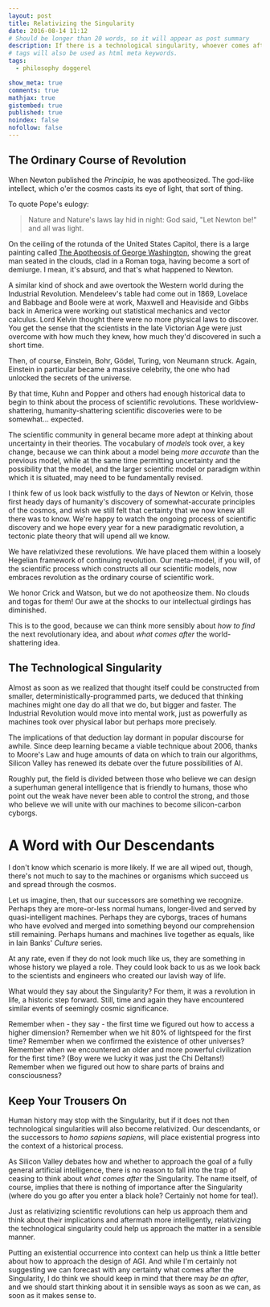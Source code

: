 ```yaml
---
layout: post
title: Relativizing the Singularity
date: 2016-08-14 11:12
# Should be longer than 20 words, so it will appear as post summary
description: If there is a technological singularity, whoever comes after us will look forward to other singularities.
# tags will also be used as html meta keywords.
tags:
  - philosophy doggerel

show_meta: true
comments: true
mathjax: true
gistembed: true
published: true
noindex: false
nofollow: false
---
```


## The Ordinary Course of Revolution<a id="orgheadline1"></a>

When Newton published the *Principia*, he was apotheosized. The god-like
intellect, which o'er the cosmos casts its eye of light, that sort of thing.

To quote Pope's eulogy:  
> Nature and Nature's laws lay hid in night: 
> God said, "Let Newton be!" and all was light.

On the ceiling of the rotunda of the United States Capitol, there is a large
painting called [The Apotheosis of George Washington](https://www.wikiwand.com/en/The_Apotheosis_of_Washington/), showing the great man
seated in the clouds, clad in a Roman toga, having become a sort of demiurge.
I mean, it's absurd, and that's what happened to Newton.

A similar kind of shock and awe overtook the Western world during the Industrial
Revolution. Mendeleev's table had come out in 1869, Lovelace and Babbage and
Boole were at work, Maxwell and Heaviside and Gibbs back in America were working
out statistical mechanics and vector calculus. Lord Kelvin thought there were no
more physical laws to discover. You get the sense that the scientists in the
late Victorian Age were just overcome with how much they knew, how much they'd
discovered in such a short time.

Then, of course, Einstein, Bohr, Gödel, Turing, von Neumann struck. Again,
Einstein in particular became a massive celebrity, the one who had unlocked the
secrets of the universe.

By that time, Kuhn and Popper and others had enough historical data to begin to
think about the process of scientific revolutions. These worldview-shattering,
humanity-shattering scientific discoveries were to be somewhat&#x2026; expected.

The scientific community in general became more adept at thinking about
uncertainty in their theories. The vocabulary of *models* took over, a key change,
because we can think about a model being *more accurate* than the previous model,
while at the same time permitting uncertainty and the possibility that the
model, and the larger scientific model or paradigm within which it is situated,
may need to be fundamentally revised.

I think few of us look back wistfully to the days of Newton or Kelvin, those
first heady days of humanity's discovery of somewhat-accurate principles of the
cosmos, and wish we still felt that certainty that we now knew all there was to
know. We're happy to watch the ongoing process of scientific discovery and we
hope every year for a new paradigmatic revolution, a tectonic plate theory that
will upend all we know.

We have relativized these revolutions. We have placed them within a loosely
Hegelian framework of continuing revolution. Our meta-model, if you will, of the
scientific process which constructs all our scientific models, now embraces
revolution as the ordinary course of scientific work.

We honor Crick and Watson, but we do not apotheosize them. No clouds and togas
for them! Our awe at the shocks to our intellectual girdings has diminished.

This is to the good, because we can think more sensibly about *how to find* the
next revolutionary idea, and about *what comes after* the world-shattering idea.

## The Technological Singularity<a id="orgheadline2"></a>

Almost as soon as we realized that thought itself could be constructed from
smaller, deterministically-programmed parts, we deduced that thinking machines
might one day do all that we do, but bigger and faster. The Industrial
Revolution would move into mental work, just as powerfully as machines took over
physical labor but perhaps more precisely.

The implications of that deduction lay dormant in popular discourse for
awhile. Since deep learning became a viable technique about 2006, thanks to
Moore's Law and huge amounts of data on which to train our algorithms, Silicon
Valley has renewed its debate over the future possibilities of AI.

Roughly put, the field is divided between those who believe we can design a
superhuman general intelligence that is friendly to humans, those who point out
the weak have never been able to control the strong, and those who believe we
will unite with our machines to become silicon-carbon cyborgs.

# A Word with Our Descendants<a id="orgheadline3"></a>

I don't know which scenario is more likely. If we are all wiped out, though,
there's not much to say to the machines or organisms which succeed us and spread
through the cosmos.

Let us imagine, then, that our successors are something we recognize. Perhaps
they are more-or-less normal humans, longer-lived and served by
quasi-intelligent machines. Perhaps they are cyborgs, traces of humans who have
evolved and merged into something beyond our comprehension still
remaining. Perhaps humans and machines live together as equals, like in Iain
Banks' *Culture* series.

At any rate, even if they do not look much like us, they are something in whose
history we played a role. They could look back to us as we look back to the
scientists and engineers who created our lavish way of life. 

What would they say about the Singularity? For them, it was a revolution in
life, a historic step forward. Still, time and again they have encountered
similar events of seemingly cosmic significance.

Remember when - they say - the first time we figured out how to access a higher
dimension? Remember when we hit 80% of lightspeed for the first time? Remember
when we confirmed the existence of other universes? Remember when we encountered
an older and more powerful civilization for the first time? (Boy were we lucky
it was just the Chi Deltans!) Remember when we figured out how to share parts of
brains and consciousness?

## Keep Your Trousers On<a id="orgheadline4"></a>

Human history may stop with the Singularity, but if it does not then
technological singularities will also become relativized. Our descendants, or
the successors to *homo sapiens sapiens*, will place existential progress into the
context of a historical process.

As Silicon Valley debates how and whether to approach the goal of a fully
general artificial intelligence, there is no reason to fall into the trap of
ceasing to think about *what comes after* the Singularity. The name itself, of
course, implies that there is nothing of importance after the Singularity (where
do you go after you enter a black hole? Certainly not home for tea!).

Just as relativizing scientific revolutions can help us approach them and think
about their implications and aftermath more intelligently, relativizing the
technological singularity could help us approach the matter in a sensible
manner.

Putting an existential occurrence into context can help us think a little better
about how to approach the design of AGI. And while I'm certainly not suggesting
we can forecast with any certainty what comes after the Singularity, I do think
we should keep in mind that there may *be an after*, and we should start thinking
about it in sensible ways as soon as we can, as soon as it makes sense to.
